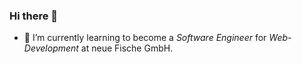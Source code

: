 ### Hi there 👋

- 🌱 I’m currently learning to become a _Software Engineer_ for _Web-Development_ at neue Fische GmbH.
